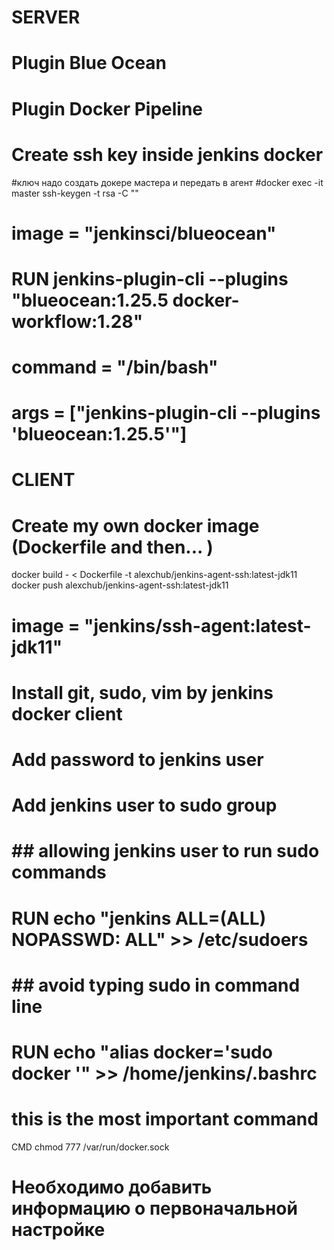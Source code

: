 
# SERVER

# Plugin Blue Ocean
# Plugin Docker Pipeline
# Create ssh key inside jenkins docker

#ключ надо создать докере мастера и передать в агент
#docker exec -it master ssh-keygen -t rsa -C "" 


# image = "jenkinsci/blueocean"

# RUN jenkins-plugin-cli --plugins "blueocean:1.25.5 docker-workflow:1.28"

# command = "/bin/bash"
# args = ["jenkins-plugin-cli --plugins 'blueocean:1.25.5'"]



# CLIENT
# Create my own docker image (Dockerfile and then... ) 
docker build - < Dockerfile -t alexchub/jenkins-agent-ssh:latest-jdk11
docker push alexchub/jenkins-agent-ssh:latest-jdk11

# image = "jenkins/ssh-agent:latest-jdk11"


# Install git, sudo, vim by jenkins docker client
# Add password to jenkins user
# Add jenkins user to sudo group

# ## allowing jenkins user to run sudo commands
# RUN echo "jenkins ALL=(ALL) NOPASSWD: ALL" >> /etc/sudoers
# ## avoid typing sudo in command line
# RUN echo "alias docker='sudo docker '" >> /home/jenkins/.bashrc



# this is the most important command
CMD chmod 777 /var/run/docker.sock


# Необходимо добавить информацию о первоначальной настройке
##
##
##
